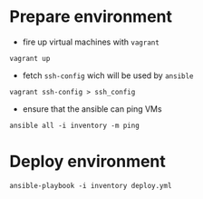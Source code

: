 # Prepare environment

- fire up virtual machines with `vagrant`

```
vagrant up
```

- fetch `ssh-config` wich will be used by `ansible`

```
vagrant ssh-config > ssh_config
```

- ensure that the ansible can ping VMs

```
ansible all -i inventory -m ping
```

# Deploy environment

```
ansible-playbook -i inventory deploy.yml
```
